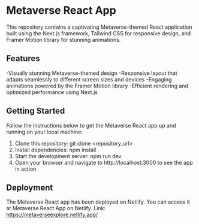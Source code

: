 # Metaverse React App
This repository contains a captivating Metaverse-themed React application built using the Next.js framework, Tailwind CSS for responsive design, and Framer Motion library for stunning animations.

## Features
-Visually stunning Metaverse-themed design
-Responsive layout that adapts seamlessly to different screen sizes and devices
-Engaging animations powered by the Framer Motion library
-Efficient rendering and optimized performance using Next.js

## Getting Started
Follow the instructions below to get the Metaverse React app up and running on your local machine:

1) Clone this repository: git clone <repository_url>
2) Install dependencies: npm install
3) Start the development server: npm run dev
4) Open your browser and navigate to http://localhost:3000 to see the app in action

## Deployment
The Metaverse React app has been deployed on Netlify. You can access it at Metaverse React App on Netlify.
Link: https://metaverseexplore.netlify.app/
